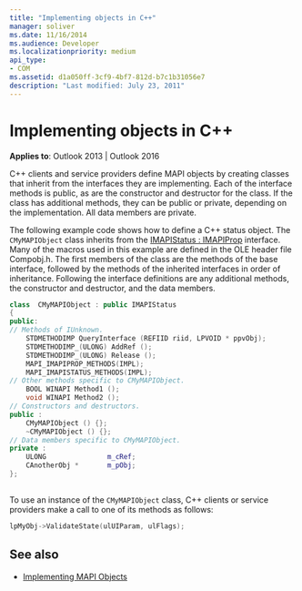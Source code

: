 ```yaml
---
title: "Implementing objects in C++"
manager: soliver
ms.date: 11/16/2014
ms.audience: Developer
ms.localizationpriority: medium
api_type:
- COM
ms.assetid: d1a050ff-3cf9-4bf7-812d-b7c1b31056e7
description: "Last modified: July 23, 2011"
---
```


# Implementing objects in C++

**Applies to**: Outlook 2013 | Outlook 2016 
  
C++ clients and service providers define MAPI objects by creating classes that inherit from the interfaces they are implementing. Each of the interface methods is public, as are the constructor and destructor for the class. If the class has additional methods, they can be public or private, depending on the implementation. All data members are private. 
  
The following example code shows how to define a C++ status object. The  `CMyMAPIObject` class inherits from the [IMAPIStatus : IMAPIProp](imapistatusimapiprop.md) interface. Many of the macros used in this example are defined in the OLE header file Compobj.h. The first members of the class are the methods of the base interface, followed by the methods of the inherited interfaces in order of inheritance. Following the interface definitions are any additional methods, the constructor and destructor, and the data members. 
  
```cpp
class  CMyMAPIObject : public IMAPIStatus
{
public:
// Methods of IUnknown.
    STDMETHODIMP QueryInterface (REFIID riid, LPVOID * ppvObj);
    STDMETHODIMP_(ULONG) AddRef ();
    STDMETHODIMP_(ULONG) Release ();
    MAPI_IMAPIPROP_METHODS(IMPL);
    MAPI_IMAPISTATUS_METHODS(IMPL);
// Other methods specific to CMyMAPIObject.
    BOOL WINAPI Method1 ();
    void WINAPI Method2 ();
// Constructors and destructors.
public :
    CMyMAPIObject () {};
    ~CMyMAPIObject () {};
// Data members specific to CMyMAPIObject.
private :
    ULONG               m_cRef;
    CAnotherObj *       m_pObj;
};
 
```

To use an instance of the  `CMyMAPIObject` class, C++ clients or service providers make a call to one of its methods as follows: 
  
```cpp
lpMyObj->ValidateState(ulUIParam, ulFlags);

```

## See also

- [Implementing MAPI Objects](implementing-mapi-objects.md)

